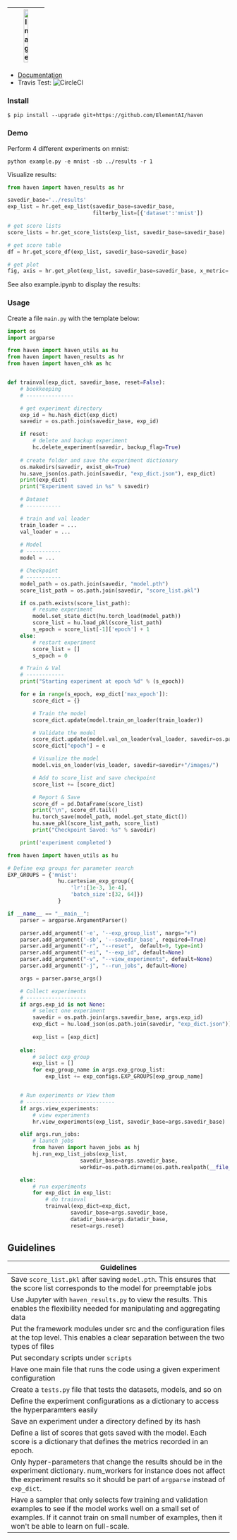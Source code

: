 <table>
    <thead>
        <tr>
            <th style="text-align:center;"><img src="docs/images/haven_logo.png" width="40%" alt="Image"></th>
        </tr>
    </thead>
    <tbody>
    </tbody>
</table>


- [Documentation](https://haven.readthedocs.io/en/latest/py-modindex.html)  
- Travis Test: ![CircleCI](https://circleci.com/gh/ElementAI/haven.svg)

<!-- ![](docs/images/haven_logo.png){:height="50%" width="50%"} -->
### Install
```
$ pip install --upgrade git+https://github.com/ElementAI/haven
```

### Demo

Perform 4 different experiments on mnist:

```
python example.py -e mnist -sb ../results -r 1
```

Visualize results:

```python
from haven import haven_results as hr

savedir_base='../results'
exp_list = hr.get_exp_list(savedir_base=savedir_base, 
                           filterby_list=[{'dataset':'mnist'])

# get score lists
score_lists = hr.get_score_lists(exp_list, savedir_base=savedir_base)

# get score table
df = hr.get_score_df(exp_list, savedir_base=savedir_base)

# get plot
fig, axis = hr.get_plot(exp_list, savedir_base=savedir_base, x_metric='epoch', y_metric='train_loss', legend_list=['model'])
```

See also example.ipynb to display the results:



### Usage

Create a file `main.py` with the template below: 

```python
import os
import argparse

from haven import haven_utils as hu
from haven import haven_results as hr
from haven import haven_chk as hc


def trainval(exp_dict, savedir_base, reset=False):
    # bookkeeping
    # ---------------

    # get experiment directory
    exp_id = hu.hash_dict(exp_dict)
    savedir = os.path.join(savedir_base, exp_id)

    if reset:
        # delete and backup experiment
        hc.delete_experiment(savedir, backup_flag=True)
    
    # create folder and save the experiment dictionary
    os.makedirs(savedir, exist_ok=True)
    hu.save_json(os.path.join(savedir, "exp_dict.json"), exp_dict)
    print(exp_dict)
    print("Experiment saved in %s" % savedir)

    # Dataset
    # -----------

    # train and val loader
    train_loader = ...
    val_loader = ...
   
    # Model
    # -----------
    model = ...

    # Checkpoint
    # -----------
    model_path = os.path.join(savedir, "model.pth")
    score_list_path = os.path.join(savedir, "score_list.pkl")

    if os.path.exists(score_list_path):
        # resume experiment
        model.set_state_dict(hu.torch_load(model_path))
        score_list = hu.load_pkl(score_list_path)
        s_epoch = score_list[-1]['epoch'] + 1
    else:
        # restart experiment
        score_list = []
        s_epoch = 0

    # Train & Val
    # ------------
    print("Starting experiment at epoch %d" % (s_epoch))

    for e in range(s_epoch, exp_dict['max_epoch']):
        score_dict = {}

        # Train the model
        score_dict.update(model.train_on_loader(train_loader))

        # Validate the model
        score_dict.update(model.val_on_loader(val_loader, savedir=os.path.join(savedir_base, exp_dict['dataset']['name'])))
        score_dict["epoch"] = e

        # Visualize the model
        model.vis_on_loader(vis_loader, savedir=savedir+"/images/")

        # Add to score_list and save checkpoint
        score_list += [score_dict]

        # Report & Save
        score_df = pd.DataFrame(score_list)
        print("\n", score_df.tail()
        hu.torch_save(model_path, model.get_state_dict())
        hu.save_pkl(score_list_path, score_list)
        print("Checkpoint Saved: %s" % savedir)

    print('experiment completed')

from haven import haven_utils as hu

# Define exp groups for parameter search
EXP_GROUPS = {'mnist':
                hu.cartesian_exp_group({
                    'lr':[1e-3, 1e-4],
                    'batch_size':[32, 64]})
                }

if __name__ == "__main__":
    parser = argparse.ArgumentParser()

    parser.add_argument('-e', '--exp_group_list', nargs="+")
    parser.add_argument('-sb', '--savedir_base', required=True)
    parser.add_argument("-r", "--reset",  default=0, type=int)
    parser.add_argument("-ei", "--exp_id", default=None)
    parser.add_argument("-v", "--view_experiments", default=None)
    parser.add_argument("-j", "--run_jobs", default=None)

    args = parser.parse_args()

    # Collect experiments
    # -------------------
    if args.exp_id is not None:
        # select one experiment
        savedir = os.path.join(args.savedir_base, args.exp_id)
        exp_dict = hu.load_json(os.path.join(savedir, "exp_dict.json"))        
        
        exp_list = [exp_dict]
        
    else:
        # select exp group
        exp_list = []
        for exp_group_name in args.exp_group_list:
            exp_list += exp_configs.EXP_GROUPS[exp_group_name]


    # Run experiments or View them
    # ----------------------------
    if args.view_experiments:
        # view experiments
        hr.view_experiments(exp_list, savedir_base=args.savedir_base)

    elif args.run_jobs:
        # launch jobs
        from haven import haven_jobs as hj
        hj.run_exp_list_jobs(exp_list, 
                       savedir_base=args.savedir_base, 
                       workdir=os.path.dirname(os.path.realpath(__file__)))

    else:
        # run experiments
        for exp_dict in exp_list:
            # do trainval
            trainval(exp_dict=exp_dict,
                    savedir_base=args.savedir_base,
                    datadir_base=args.datadir_base,
                    reset=args.reset)
```

## Guidelines

|Guidelines  |
|--- |
|Save `score_list.pkl` after saving `model.pth`. This ensures that the score list corresponds to the model for preemptable jobs |
|Use Jupyter with `haven_results.py` to view the results. This enables the flexibility needed for manipulating and aggregating data |
|Put the framework modules under src and the configuration files at the top level. This enables a clear separation between the two types of files |
|Put secondary scripts under `scripts`   |
|Have one main file that runs the code using a given experiment configuration  |
|Create a `tests.py` file that tests the datasets, models, and so on   |
|Define the experiment configurations as a dictionary to access the hyperparamters easily |
|Save an experiment under a directory defined by its hash |
| Define a list of scores that gets saved with the model. Each score is a dictionary that defines the metrics recorded in an epoch.  |
| Only hyper-parameters that change the results should be in the experiment dictionary. num_workers for instance does not affect the experiment results so it should be part of `argparse` instead of `exp_dict`.  |
| Have a sampler that only selects few training and validation examples to see if the model works well on a small set of examples. If it cannot train on small number of examples, then it won't be able to learn on full-scale. |

